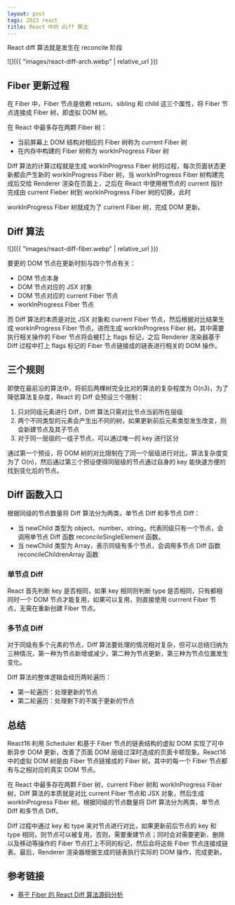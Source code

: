 ```yaml
---
layout: post
tags: 2023 react
title: React 中的 diff 算法
---
```


React diff 算法就是发生在 reconcile 阶段

![]({{ "images/react-diff-arch.webp" | relative_url }})

## Fiber 更新过程

在 Fiber 中，Fiber 节点是依赖 return、sibling 和 child 这三个属性，将 Fiber 节点连接成 Fiber 树，即虚拟 DOM 树。

在 React 中最多存在两颗 Fiber 树：

- 当前屏幕上 DOM 结构对相应的 Fiber 树称为 current Fiber 树
- 在内存中构建的 Fiber 树称为 workInProgress Fiber 树

Diff 算法的计算过程就是生成 workInProgress Fiber 树的过程，每次页面状态更新都会产生新的 workInProgress Fiber 树，当 workInProgress Fiber 树构建完成后交给 Renderer 渲染在页面上，之后在 React 中使用根节点的 current 指针完成由 current Fieber 树到 workInProgress Fiber 树的切换，此时

workInProgress Fiber 树就成为了 current Fiber 树，完成 DOM 更新。

## Diff 算法

![]({{ "images/react-diff-fiber.webp" | relative_url }})

要更的 DOM 节点在更新时刻与四个节点有关：

- DOM 节点本身
- DOM 节点对应的 JSX 对象
- DOM 节点对应的 current Fiber 节点
- workInProgress Fiber 节点

而 Diff 算法的本质是对比 JSX 对象和 current Fiber 节点，然后根据对比结果生成 workInProgress Fiber 节点，进而生成 workInProgress Fiber 树。其中需要执行相关操作的 Fiber 节点将会被打上 flags 标记，之后 Renderer 渲染器基于 Diff 过程中打上 flags 标记的 Fiber 节点链接成的链表进行相关的 DOM 操作。

## 三个规则

即使在最前沿的算法中，将前后两棵树完全比对的算法的复杂程度为 O(n3)，为了降低算法复杂度，React 的 Diff 会预设三个限制：

1. 只对同级元素进行 Diff，Diff 算法只需对比节点当前所在层级
2. 两个不同类型的元素会产生出不同的树，如果更新前后元素类型发生改变，则会新建节点及其子节点
3. 对于同一层级的一组子节点，可以通过唯一的 key 进行区分

通过第一个预设，将 DOM 树的对比限制在了同一个层级进行对比，算法复杂度变为了 O(n)，然后通过第三个预设使得同层级的节点通过自身的 key 能快速方便的找到变化后的节点。

## Diff 函数入口

根据同级的节点数量将 Diff 算法分为两类，单节点 Diff 和多节点 Diff：

- 当 newChild 类型为 object、number、string，代表同级只有一个节点，会调用单节点 Diff 函数 reconcileSingleElement 函数。
- 当 newChild 类型为 Array，表示同级有多个节点，会调用多节点 Diff 函数 reconcileChildrenArray 函数

### 单节点 Diff

React 首先判断 key 是否相同，如果 key 相同则判断 type 是否相同，只有都相同时一个 DOM 节点才能复用，如果可以复用，则直接使用 currrent Fiber 节点，无需在重新创建 Fiber 节点。

### 多节点 Diff

对于同级有多个元素的节点，Diff 算法要处理的情况相对复杂，但可以总结归纳为三种情况，第一种为节点新增或减少，第二种为节点更新，第三种为节点位置发生变化。

Diff 算法的整体逻辑会经历两轮遍历：

- 第一轮遍历：处理更新的节点
- 第二轮遍历：处理剩下的不属于更新的节点

## 总结

React16 利用 Scheduler 和基于 Fiber 节点的链表结构的虚拟 DOM 实现了可中断异步 DOM 更新，改善了页面 DOM 层级过深时造成的页面卡顿现象。React16 中的虚拟 DOM 树是由 Fiber 节点链接成的 Fiber 树，其中的每一个 Fiber 节点都有与之相对应的真实 DOM 节点。

在 React 中最多存在两颗 Fiber 树，current Fiber 树和 workInProgress Fiber 树，Diff 算法的本质就是对比 current Fiber 节点和 JSX 对象，然后生成 workInProgress Fiber 树。根据同级的节点数量将 Diff 算法分为两类，单节点 Diff 和多节点 Diff。

Diff 过程中通过 key 和 type 来对节点进行对比，如果更新前后节点的 key 和 type 相同，则节点可以被复用，否则，需要重建节点；同时会对需要更新、删除以及移动等操作的 Fiber 节点打上不同的标记，然后会将这些 Fiber 节点连接成链表。最后，Renderer 渲染器根据生成的链表执行实际的 DOM 操作，完成更新。

## 参考链接

- [基于 Fiber 的 React Diff 算法源码分析](https://xie.infoq.cn/article/9771629d41f19743a08a1d481)
